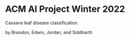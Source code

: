 # ACM AI Project Winter 2022

Cassava leaf disease classification.

by Brandon, Edwin, Jordan, and Siddharth
